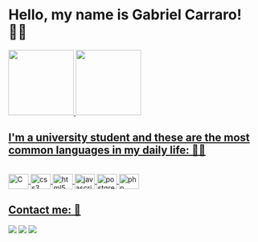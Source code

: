 # Hello, my name is Gabriel Carraro! 🙋‍♂️

<div>
    <a href="https://github.com/CarraroGabriel">
    <img height="130cm" src="https://github-readme-stats.vercel.app/api?username=CarraroGabriel&show_icons=true&theme=midnight-purple"/>
    <img height="130cm" src="https://github-readme-stats.vercel.app/api/top-langs/?username=CarraroGabriel&&size_weight=1&count_weight=0&theme=midnight-purple"/>
</div>

## I'm a university student and these are the most common languages ​​in my daily life: 👨‍💻

<div style="display: inline_block"><br>
    <img align="center" alt="C" height="30" width="40" src="https://cdn.jsdelivr.net/gh/devicons/devicon@latest/icons/c/c-original.svg"/>
    <img align="center" alt="css3" height="30" width="40" src="https://cdn.jsdelivr.net/gh/devicons/devicon@latest/icons/css3/css3-original.svg"/>
    <img align="center" alt="html5" height="30" width="40" src="https://cdn.jsdelivr.net/gh/devicons/devicon@latest/icons/html5/html5-original.svg"/>          
    <img align="center" alt="javascript" height="30" width="40" src="https://cdn.jsdelivr.net/gh/devicons/devicon@latest/icons/javascript/javascript-original.svg"/>
    <img align="center" alt="postgresql" height="30" width="40" src="https://cdn.jsdelivr.net/gh/devicons/devicon@latest/icons/postgresql/postgresql-original.svg"/>                   
    <img align="center" alt="php" height="30" width="40" src="https://cdn.jsdelivr.net/gh/devicons/devicon@latest/icons/php/php-original.svg"/>         
</div>

## Contact me: 📲

<div>
    <a href="https://www.linkedin.com/in/gabriel-carraro-b13998289/" target="_blank"><img src="https://img.shields.io/badge/-LinkedIn-%230077B5?style=for-the-badge&logo=linkedin&logoColor=white" target="_blank"></a> 
    <a href = "mailto:gabrielcarraro.gb@gmail.com"><img src="https://img.shields.io/badge/Gmail-D14836?style=for-the-badge&logo=gmail&logoColor=white" target="_blank"></a>
    <a href="https://www.instagram.com/carraro.gb/" target="_blank"><img src="https://img.shields.io/badge/-Instagram-%23E4405F?style=for-the-badge&logo=instagram&logoColor=white" target="_blank"></a>
</div>
